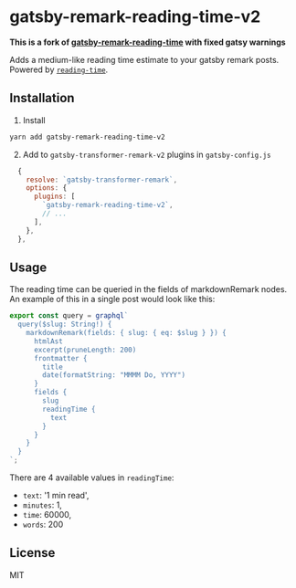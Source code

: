 # gatsby-remark-reading-time-v2

**This is a fork of [gatsby-remark-reading-time](https://github.com/syntra/gatsby-remark-reading-time) with fixed gatsy warnings**

Adds a medium-like reading time estimate to your gatsby remark posts. Powered by [`reading-time`](https://github.com/ngryman/reading-time).

## Installation

1. Install

```bash
yarn add gatsby-remark-reading-time-v2
```

2. Add to `gatsby-transformer-remark-v2` plugins in `gatsby-config.js`

```jsx
  {
    resolve: `gatsby-transformer-remark`,
    options: {
      plugins: [
        `gatsby-remark-reading-time-v2`,
        // ...
      ],
    },
  },
```

## Usage

The reading time can be queried in the fields of markdownRemark nodes. An example of this in a single post would look like this:

```jsx
export const query = graphql`
  query($slug: String!) {
    markdownRemark(fields: { slug: { eq: $slug } }) {
      htmlAst
      excerpt(pruneLength: 200)
      frontmatter {
        title
        date(formatString: "MMMM Do, YYYY")
      }
      fields {
        slug
        readingTime {
          text
        }
      }
    }
  }
`;
```

There are 4 available values in `readingTime`:

- `text`: '1 min read',
- `minutes`: 1,
- `time`: 60000,
- `words`: 200

## License

MIT
